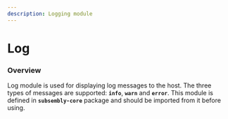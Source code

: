 ```yaml
---
description: Logging module
---
```


# Log

### Overview

Log module is used for displaying log messages to the host. The three types of messages are supported: **`info`**, **`warn`** and **`error`**. This module is defined in **`subsembly-core`** package and should be imported from it before using.

